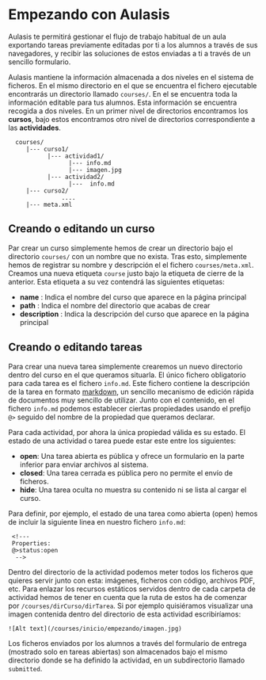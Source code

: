 <!---
Properties:
@>status:closed
-->

# Empezando con Aulasis

Aulasis te permitirá gestionar el flujo de trabajo habitual de un aula
exportando tareas previamente editadas por ti a los alumnos a través de sus
navegadores, y recibir las soluciones de estos enviadas a ti a través de un
sencillo formulario.

Aulasis mantiene la información almacenada a dos niveles en el sistema de
ficheros. En el mismo directorio en el que se encuentra el fichero ejecutable
encontrarás un directorio llamado `courses/`. En el se encuentra toda la
información editable para tus alumnos. Esta información se encuentra recogida a
dos niveles. En un primer nivel de directorios encontramos los **cursos**, bajo
estos encontramos otro nivel de directorios correspondiente a las **actividades**.

```
  courses/
     |--- curso1/
           |--- actividad1/
                 |--- info.md
                 |--- imagen.jpg
           |--- actividad2/
                 |---  info.md
     |--- curso2/
               ....
     |--- meta.xml
```

## Creando o editando un curso

Par crear un curso simplemente hemos de crear un directorio bajo el directorio
`courses/` con un nombre que no exista. Tras esto, simplemente hemos de
registrar su nombre y descripción el el fichero `courses/meta.xml`. Creamos una
nueva etiqueta `course` justo bajo la etiqueta de cierre de la anterior. Esta
etiqueta a su vez contendrá las siguientes etiquetas:

   - **name** : Indica el nombre del curso que aparece en la página principal
   - **path** : Indica el nombre del directorio que acabas de crear
   - **description** : Indica la descripción del curso que aparece en la página principal


## Creando o editando tareas

Para crear una nueva tarea simplemente crearemos un nuevo directorio
dentro del curso en el que queramos situarla. El único fichero
obligatorio para cada tarea es el fichero `info.md`. Este fichero
contiene la descripción de la tarea en formato
[markdown](http://es.wikipedia.org/wiki/Markdown), un sencillo
mecanismo de edición rápida de documentos muy sencillo de
utilizar. Junto con el contenido, en el fichero `info.md` podemos
establecer ciertas propiedades usando el prefijo `@>` seguido del
nombre de la propiedad que queramos declarar.

Para cada actividad, por ahora la única propiedad válida es su
estado. El estado de una actividad o tarea puede estar este entre los
siguientes:

   - **open**: Una tarea abierta es pública y ofrece un formulario en
       la parte inferior para enviar archivos al sistema.
   - **closed**: Una tarea cerrada es pública pero no permite el envío
       de ficheros.
   - **hide**: Una tarea oculta no muestra su contenido ni se lista al
       cargar el curso.

Para definir, por ejemplo, el estado de una tarea como abierta (open)
hemos de incluir la siguiente linea en nuestro fichero `info.md`:

```
 <!---
 Properties:
 @>status:open
  -->
```

Dentro del directorio de la actividad podemos meter todos los ficheros
que quieres servir junto con esta: imágenes, ficheros con código,
archivos PDF, etc. Para enlazar los recursos estáticos servidos dentro
de cada carpeta de actividad hemos de tener en cuenta que la ruta de
estos ha de comenzar por `/courses/dirCurso/dirTarea`. Si por ejemplo
quisiéramos visualizar una imagen contenida dentro del directorio de
esta actividad escribiríamos:

```
![Alt text](/courses/inicio/empezando/imagen.jpg)
```

 Los ficheros enviados por los alumnos a través del formulario de entrega
(mostrado solo en tareas abiertas) son almacenados bajo el mismo directorio
donde se ha definido la actividad, en un subdirectorio llamado `submitted`.
